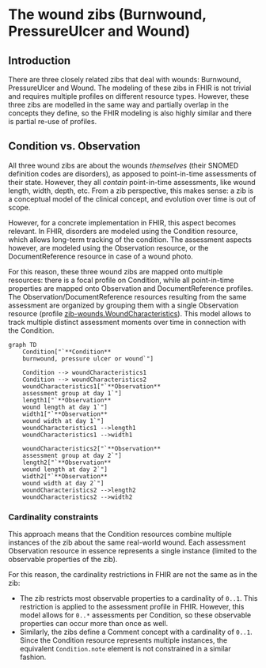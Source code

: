 # The wound zibs (Burnwound, PressureUlcer and Wound)
## Introduction
There are three closely related zibs that deal with wounds: Burnwound, PressureUlcer and Wound. The modeling of these zibs in FHIR is not trivial and requires multiple profiles on different resource types. However, these three zibs are modelled in the same way and partially overlap in the concepts they define, so the FHIR modeling is also highly similar and there is partial re-use of profiles.

## Condition vs. Observation
All three wound zibs are about the wounds _themselves_ (their SNOMED definition codes are disorders), as apposed to point-in-time assessments of their state. However, they all _contain_ point-in-time assessments, like wound length, width, depth, etc. From a zib perspective, this makes sense: a zib is a conceptual model of the clinical concept, and evolution over time is out of scope.

However, for a concrete implementation in FHIR, this aspect becomes relevant. In FHIR, disorders are modeled using the Condition resource, which allows long-term tracking of the condition. The assessment aspects however, are modeled using the Observation resource, or the DocumentReference resource in case of a wound photo.

For this reason, these three wound zibs are mapped onto multiple resources: there is a focal profile on Condition, while all point-in-time properties are mapped onto Observation and DocumentReference profiles. The Observation/DocumentReference resources resulting from the same assessment are organized by grouping them with a single Observation resource (profile [zib-wounds.WoundCharacteristics](http://nictiz.nl/fhir/StructureDefinition/zib-wounds.WoundCharacteristics)). This model allows to track multiple distinct assessment moments over time in connection with the Condition.

```mermaid
graph TD
    Condition["`**Condition**
    burnwound, pressure ulcer or wound`"]
    
    Condition --> woundCharacteristics1
    Condition --> woundCharacteristics2
    woundCharacteristics1["`**Observation**
    assessment group at day 1`"]
    length1["`**Observation**
    wound length at day 1`"]
    width1["`**Observation**
    wound width at day 1`"]
    woundCharacteristics1 -->length1
    woundCharacteristics1 -->width1

    woundCharacteristics2["`**Observation**
    assessment group at day 2`"]
    length2["`**Observation**
    wound length at day 2`"]
    width2["`**Observation**
    wound width at day 2`"]
    woundCharacteristics2 -->length2
    woundCharacteristics2 -->width2

```

### Cardinality constraints
This approach means that the Condition resources combine multiple instances of the zib about the same real-world wound. Each assessment Observation resource in essence represents a single instance (limited to the observable properties of the zib).

For this reason, the cardinality restrictions in FHIR are not the same as in the zib:

* The zib restricts most observable properties to a cardinality of `0..1`. This restriction is applied to the assessment profile in FHIR. However, this model allows for `0..*` assessments per Condition, so these observable properties can occur more than once as well.
* Similarly, the zibs define a Comment concept with a cardinality of `0..1`. Since the Condition resource represents multiple instances, the equivalent `Condition.note` element is not constrained in a similar fashion.


